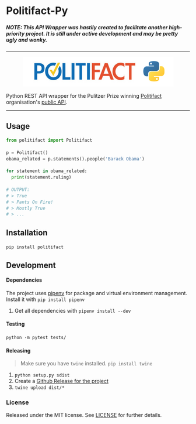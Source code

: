 

# Politifact-Py

#####  **NOTE:** *This API Wrapper was hastily created to facilitate another high-priority project. It is still under active development and may be pretty ugly and wonky.*

----

<p align="center">
  <img src="./repo-image.png"/>
</p>

Python REST API wrapper for the Pulitzer Prize winning [Politifact](http://www.politifact.com/) organisation's [public API](http://static.politifact.com/api/doc.html).

-----

## Usage

```python
from politifact import Politifact

p = Politifact()
obama_related = p.statements().people('Barack Obama')

for statement in obama_related:
  print(statement.ruling)

# OUTPUT:
# > True
# > Pants On Fire!
# > Mostly True
# > ...
```


## Installation

`pip install politifact`

## Development

#### Dependencies

The project uses [pipenv](https://github.com/pypa/pipenv) for package and virtual environment management. Install it with `pip install pipenv`

1. Get all dependencies with `pipenv install --dev`

#### Testing

`python -m pytest tests/`

#### Releasing

> Make sure you have `twine` installed. `pip install twine`

1. `python setup.py sdist`
2. Create a [Github Release for the project](https://github.com/thundergolfer/politifact-py/releases)
3. `twine upload dist/*`

### License

Released under the MIT license. See [LICENSE](LICENSE) for further details.
